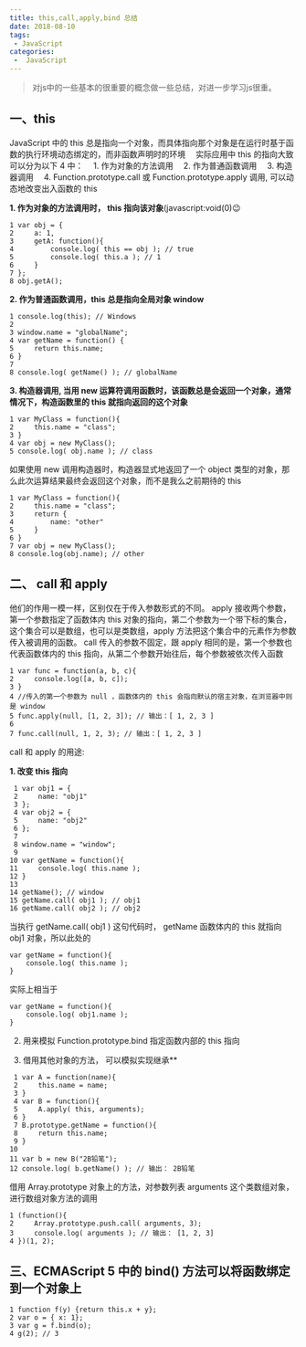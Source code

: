 ```yaml
---
title: this,call,apply,bind 总结
date: 2018-08-10
tags:
 - JavaScript
categories:
 -  JavaScript
---
```


> 对js中的一些基本的很重要的概念做一些总结，对进一步学习js很重。

## **一、this**

JavaScript 中的 this 总是指向一个对象，而具体指向那个对象是在运行时基于函数的执行环境动态绑定的，而非函数声明时的环境    　实际应用中 this 的指向大致可以分为以下 4 中：      　1. 作为对象的方法调用      　2. 作为普通函数调用      　3. 构造器调用      　4. Function.prototype.call 或 Function.prototype.apply 调用, 可以动态地改变出入函数的 this

**1. 作为对象的方法调用时， this 指向该对象**(javascript:void(0)😉

```text
1 var obj = {
2     a: 1,
3     getA: function(){
4         console.log( this == obj ); // true
5         console.log( this.a ); // 1
6     }
7 };
8 obj.getA();
```

**2. 作为普通函数调用，this 总是指向全局对象 window**

```text
1 console.log(this); // Windows
2 
3 window.name = "globalName";
4 var getName = function() {
5     return this.name;
6 }
7 
8 console.log( getName() ); // globalName
```

**3. 构造器调用, 当用 new 运算符调用函数时，该函数总是会返回一个对象，通常情况下，构造函数里的 this 就指向返回的这个对象**

```text
1 var MyClass = function(){
2     this.name = "class";    
3 }
4 var obj = new MyClass();
5 console.log( obj.name ); // class
```

如果使用 new 调用构造器时，构造器显式地返回了一个 object 类型的对象，那么此次运算结果最终会返回这个对象，而不是我么之前期待的 this

```text
1 var MyClass = function(){
2     this.name = "class";
3     return {
4         name: "other"
5     }
6 }
7 var obj = new MyClass();
8 console.log(obj.name); // other
```

## **二、 call 和 apply**

他们的作用一模一样，区别仅在于传入参数形式的不同。 apply 接收两个参数，第一个参数指定了函数体内 this 对象的指向，第二个参数为一个带下标的集合，这个集合可以是数组，也可以是类数组，apply 方法把这个集合中的元素作为参数传入被调用的函数。 call 传入的参数不固定，跟 apply 相同的是，第一个参数也代表函数体内的 this 指向，从第二个参数开始往后，每个参数被依次传入函数

```text
1 var func = function(a, b, c){
2     console.log([a, b, c]);
3 }
4 //传入的第一个参数为 null ，函数体内的 this 会指向默认的宿主对象，在浏览器中则是 window
5 func.apply(null, [1, 2, 3]); // 输出：[ 1, 2, 3 ]
6 
7 func.call(null, 1, 2, 3); // 输出：[ 1, 2, 3 ]
```

call 和 apply 的用途: 

**1. 改变 this 指向**

```text
 1 var obj1 = {
 2     name: "obj1"
 3 };
 4 var obj2 = {
 5     name: "obj2"
 6 };
 7 
 8 window.name = "window";
 9 
10 var getName = function(){
11     console.log( this.name );
12 }
13 
14 getName(); // window
15 getName.call( obj1 ); // obj1
16 getName.call( obj2 ); // obj2
```

当执行 getName.call( obj1 ) 这句代码时， getName 函数体内的 this 就指向 obj1 对象，所以此处的

```text
var getName = function(){
    console.log( this.name );
}
```

 实际上相当于

```text
var getName = function(){
    console.log( obj1.name );
}
```

2. 用来模拟 Function.prototype.bind 指定函数内部的 this 指向

3. 借用其他对象的方法， 可以模拟实现继承**

```text
 1 var A = function(name){
 2     this.name = name;
 3 }
 4 var B = function(){
 5     A.apply( this, arguments);
 6 }
 7 B.prototype.getName = function(){
 8     return this.name;
 9 }
10 
11 var b = new B("2B铅笔");
12 console.log( b.getName() ); // 输出： 2B铅笔
```

借用 Array.prototype 对象上的方法，对参数列表 arguments 这个类数组对象，进行数组对象方法的调用

```text
1 (function(){
2     Array.prototype.push.call( arguments, 3);
3     console.log( arguments ); // 输出： [1, 2, 3]
4 })(1, 2); 
```

## **三、ECMAScript 5 中的 bind() 方法可以将函数绑定到一个对象上**

```text
1 function f(y) {return this.x + y};
2 var o = { x: 1};
3 var g = f.bind(o);
4 g(2); // 3
```